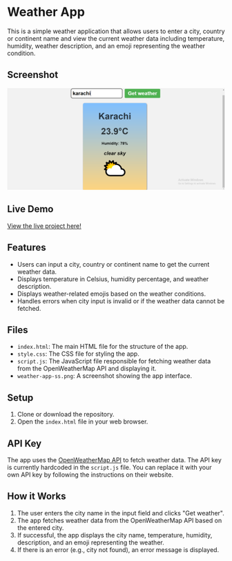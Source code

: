 # Weather App

This is a simple weather application that allows users to enter a city, country or continent name and view the current weather data including temperature, humidity, weather description, and an emoji representing the weather condition.

## Screenshot

![Weather App Screenshot](weather-app-ss.png)

## Live Demo

[View the live project here!](https://laibatariq110.github.io/Weather-App)

## Features

- Users can input a city, country or continent name to get the current weather data.
- Displays temperature in Celsius, humidity percentage, and weather description.
- Displays weather-related emojis based on the weather conditions.
- Handles errors when city input is invalid or if the weather data cannot be fetched.

## Files

- `index.html`: The main HTML file for the structure of the app.
- `style.css`: The CSS file for styling the app.
- `script.js`: The JavaScript file responsible for fetching weather data from the OpenWeatherMap API and displaying it.
- `weather-app-ss.png`: A screenshot showing the app interface.

## Setup

1. Clone or download the repository.
2. Open the `index.html` file in your web browser.

## API Key

The app uses the [OpenWeatherMap API](https://openweathermap.org/) to fetch weather data. The API key is currently hardcoded in the `script.js` file. You can replace it with your own API key by following the instructions on their website.

## How it Works

1. The user enters the city name in the input field and clicks "Get weather".
2. The app fetches weather data from the OpenWeatherMap API based on the entered city.
3. If successful, the app displays the city name, temperature, humidity, description, and an emoji representing the weather.
4. If there is an error (e.g., city not found), an error message is displayed.
